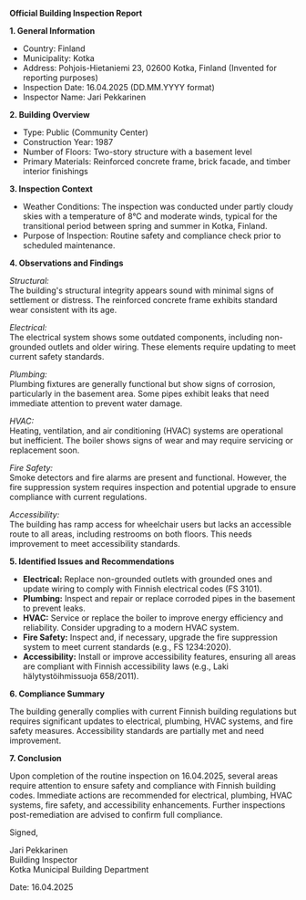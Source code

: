 **Official Building Inspection Report**

**1. General Information**

- Country: Finland
- Municipality: Kotka
- Address: Pohjois-Hietaniemi 23, 02600 Kotka, Finland (Invented for reporting purposes)
- Inspection Date: 16.04.2025 (DD.MM.YYYY format)
- Inspector Name: Jari Pekkarinen

**2. Building Overview**

- Type: Public (Community Center)
- Construction Year: 1987
- Number of Floors: Two-story structure with a basement level
- Primary Materials: Reinforced concrete frame, brick facade, and timber interior finishings

**3. Inspection Context**

- Weather Conditions: The inspection was conducted under partly cloudy skies with a temperature of 8°C and moderate winds, typical for the transitional period between spring and summer in Kotka, Finland.
- Purpose of Inspection: Routine safety and compliance check prior to scheduled maintenance.

**4. Observations and Findings**

*Structural:*  
The building's structural integrity appears sound with minimal signs of settlement or distress. The reinforced concrete frame exhibits standard wear consistent with its age.

*Electrical:*  
The electrical system shows some outdated components, including non-grounded outlets and older wiring. These elements require updating to meet current safety standards.

*Plumbing:*  
Plumbing fixtures are generally functional but show signs of corrosion, particularly in the basement area. Some pipes exhibit leaks that need immediate attention to prevent water damage.

*HVAC:*  
Heating, ventilation, and air conditioning (HVAC) systems are operational but inefficient. The boiler shows signs of wear and may require servicing or replacement soon.

*Fire Safety:*  
Smoke detectors and fire alarms are present and functional. However, the fire suppression system requires inspection and potential upgrade to ensure compliance with current regulations.

*Accessibility:*  
The building has ramp access for wheelchair users but lacks an accessible route to all areas, including restrooms on both floors. This needs improvement to meet accessibility standards.

**5. Identified Issues and Recommendations**

- **Electrical:** Replace non-grounded outlets with grounded ones and update wiring to comply with Finnish electrical codes (FS 3101).
- **Plumbing:** Inspect and repair or replace corroded pipes in the basement to prevent leaks.
- **HVAC:** Service or replace the boiler to improve energy efficiency and reliability. Consider upgrading to a modern HVAC system.
- **Fire Safety:** Inspect and, if necessary, upgrade the fire suppression system to meet current standards (e.g., FS 1234:2020).
- **Accessibility:** Install or improve accessibility features, ensuring all areas are compliant with Finnish accessibility laws (e.g., Laki hälytystöihmissuoja 658/2011).

**6. Compliance Summary**

The building generally complies with current Finnish building regulations but requires significant updates to electrical, plumbing, HVAC systems, and fire safety measures. Accessibility standards are partially met and need improvement.

**7. Conclusion**

Upon completion of the routine inspection on 16.04.2025, several areas require attention to ensure safety and compliance with Finnish building codes. Immediate actions are recommended for electrical, plumbing, HVAC systems, fire safety, and accessibility enhancements. Further inspections post-remediation are advised to confirm full compliance.

Signed,

Jari Pekkarinen  
Building Inspector  
Kotka Municipal Building Department  

Date: 16.04.2025